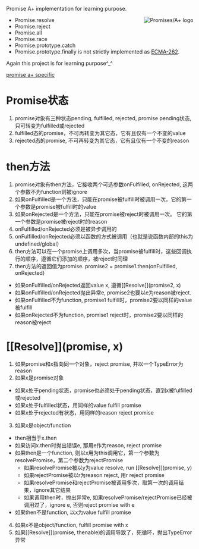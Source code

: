 Promise A+ implementation for learning purpose.

<a href="https://promisesaplus.com/">
    <img src="https://promisesaplus.com/assets/logo-small.png" alt="Promises/A+ logo"
         title="Promises/A+ 1.0 compliant" align="right" />
</a>

- Promise.resolve
- Promise.reject
- Promise.all
- Promise.race
- Promise.prototype.catch
- Promise.prototype.finally
is not strictly implemented as [ECMA-262](https://www.ecma-international.org/ecma-262/6.0/).

Again this project is for learning purpose^_^

[promise a+ specific](https://promisesaplus.com/)

# Promise状态
1. promise对象有三种状态pending, fulfilled, rejected, promise pending状态, 只可转变为fulfilled或rejected
2. fulfilled态的promise，不可再转变为其它态，它有且仅有一个不变的value
3. rejected态的promise, 不可再转变为其它态，它有且仅有一个不变的reason

# then方法
1. promise对象有then方法，它接收两个可选参数onFulfilled, onRejected, 这两个参数不为function则被ignore
2. 如果onFulfilled是一个方法，只能在promise被fulfill时被调用一次。它的第一个参数是promise被fulfill时的value
3. 如果onRejected是一个方法，只能在promise被reject时被调用一次。 它的第一个参数是promise被reject时的reason
4. onFulfilled/onRejected必须是被异步调用的
5. onFulfilled/onRejected必须以函数的方式被调用（也就是说函数内部的this为undefined/global）
6. then方法可以在一个promise上调用多次，当promise被fulfill时，这些回调执行的顺序，遵循它们添加的顺序，被reject时同理
7. then方法的返回值为promise. promise2 = promise1.then(onFulfilled, onRejected)
  - 如果onFulfilled/onRejected返回value x, 遵循[[Resolve]](promise2, x)
  - 如果onFulfilled/onRejected抛出异常e, promise2也要以e为reason被reject.
  - 如果onFulfilled不为function, promise1 fulfill时，promise2要以同样的value被fulfill
  - 如果onRejected不为function, promise1 reject时，promise2要以同样的reason被reject

# [[Resolve]](promise, x)
1. 如果promise和x指向同一个对象，reject promise, 并以一个TypeError为reason
2. 如果x是promise对象
  - 如果x处于pending状态，promise也必须处于pending状态，直到x被fulfilled或rejected
  - 如果x处于fulfilled状态，用同样的value fulfill promise
  - 如果x处于rejected有状态，用同样的reason reject promise
3. 如果x是object/function
  - then相当于x.then
  - 如果访问x.then时抛出错误e, 那用e作为reason, reject promise
  - 如果then是一个function, 则以x用为this调用它，第一个参数为resolvePromise，第二个参数为rejectPromise
    + 如果resolvePromise被以y为value resolve, run [[Resolve]](promise, y)
    + 如果rejectPromise被以r为reason reject, 用r reject promise
    + 如果resolvePromise和rejectPromise被调用多次，取第一次的调用结果，ignore其它结果
    + 如果调用then时，抛出异常e, 如果resolvePromise/rejectPromise已经被调用过了，ignore e, 否则reject promise with e
  - 如果then不是function, 以x为value fulfill promise
4. 如果x不是object/function, fulfill promise with x
5. 如果[[Resolve]](promise, thenable)的调用导致了，死循环，抛出TypeError异常
